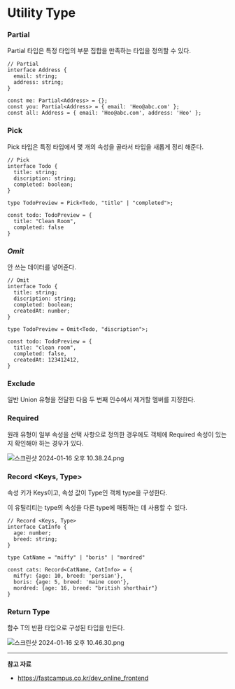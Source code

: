 # Utility Type

### Partial

Partial 타입은 특정 타입의 부분 집합을 만족하는 타입을 정의할 수 있다.

```tsx
// Partial
interface Address {
  email: string;
  address: string;
}

const me: Partial<Address> = {};
const you: Partial<Address> = { email: 'Heo@abc.com' };
const all: Address = { email: 'Heo@abc.com', address: 'Heo' };
```

### Pick

Pick 타입은 특정 타입에서 몇 개의 속성을 골라서 타입을 새롭게 정리 해준다.

```tsx
// Pick
interface Todo {
  title: string;
  discription: string;
  completed: boolean;
}

type TodoPreview = Pick<Todo, "title" | "completed">;

const todo: TodoPreview = {
  title: "Clean Room",
  completed: false
}
```

### *Omit*

안 쓰는 데이터를 넣어준다.

```tsx
// Omit
interface Todo {
  title: string;
  discription: string;
  completed: boolean;
  createdAt: number;
}

type TodoPreview = Omit<Todo, "discription">;

const todo: TodoPreview = {
  title: "clean room",
  completed: false,
  createdAt: 123412412,
}
```

### Exclude

일반 Union 유형을 전달한 다음 두 번째 인수에서 제거할 멤버를 지정한다.

### Required

원래 유형이 일부 속성을 선택 사항으로 정의한 경우에도 객체에 Required 속성이 있는지 확인해야 하는 경우가 있다.

![스크린샷 2024-01-16 오후 10.38.24.png](https://github.com/Heo-y-y/development-blog/assets/112863029/bfb1c8bf-fa93-4ea1-85cc-4fd50b0961eb)

### Record <Keys, Type>

속성 키가 Keys이고, 속성 값이 Type인 객체 type을 구성한다.

이 유틸리티는 type의 속성을 다른 type에 매핑하는 데 사용할 수 있다.

```tsx
// Record <Keys, Type>
interface CatInfo {
  age: number;
  breed: string;
}

type CatName = "miffy" | "boris" | "mordred"

const cats: Record<CatName, CatInfo> = {
  miffy: {age: 10, breed: 'persian'},
  boris: {age: 5, breed: 'maine coon'},
  mordred: {age: 16, breed: "british shorthair"}
}
```

### Return Type <T>

함수 T의 반환 타입으로 구성된 타입을 만든다.

![스크린샷 2024-01-16 오후 10.46.30.png](https://github.com/Heo-y-y/development-blog/assets/112863029/dc5241dc-a930-4544-9934-8918a86703ea)

---

**참고 자료**

- <https://fastcampus.co.kr/dev_online_frontend>
